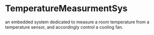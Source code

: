 # TemperatureMeasurmentSys
an embedded system dedicated to measure a room temperature from a temperature sensor, and accordingly control a cooling fan.
